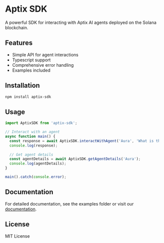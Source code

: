 # Aptix SDK

A powerful SDK for interacting with Aptix AI agents deployed on the Solana blockchain.

## Features

- Simple API for agent interactions
- Typescript support
- Comprehensive error handling
- Examples included

## Installation

```bash
npm install aptix-sdk
```

## Usage

```typescript
import AptixSDK from 'aptix-sdk';

// Interact with an agent
async function main() {
  const response = await AptixSDK.interactWithAgent('Aura', 'What is the market cap of Solana?');
  console.log(response);
  
  // Get agent details
  const agentDetails = await AptixSDK.getAgentDetails('Aura');
  console.log(agentDetails);
}

main().catch(console.error);
```

## Documentation

For detailed documentation, see the examples folder or visit our [documentation](https://docs.aptix.fun).

## License

MIT License
